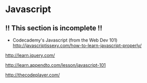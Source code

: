 # Javascript

## !! This section is incomplete !!

* Codecademy's Javascript (from the Web Dev 101)
http://javascriptissexy.com/how-to-learn-javascript-properly/

http://learn.jquery.com/

http://learn.appendto.com/lesson/javascript-101

http://thecodeplayer.com/